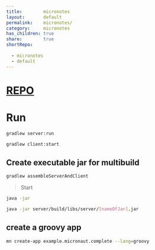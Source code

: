 ```yaml
---
title:        micronotes    
layout:       default    
permalink:    micronotes/    
category:     micronotes    
has_children: true    
share:        true    
shortRepo:    
    
  - micronotes    
  - default    
---
```

    
# [REPO](https://github.com/14paxton/micronotes)

# Run

```bash    
gradlew server:run     
```    

```bash     
gradlew client:start     
```    

## Create executable jar for multibuild

```bash    
gradlew assembleServerAndClient     
```    

> Start

```bash     
java -jar     
```    

```bash     
java -jar server/build/libs/server/[nameOfJar].jar     
```    

## create a groovy app

```bash     
mn create-app example.micronaut.complete --lang=groovy     
```